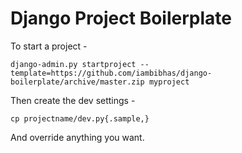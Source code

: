 Django Project Boilerplate
===

To start a project -

    django-admin.py startproject --template=https://github.com/iambibhas/django-boilerplate/archive/master.zip myproject

Then create the dev settings -

    cp projectname/dev.py{.sample,}

And override anything you want.
